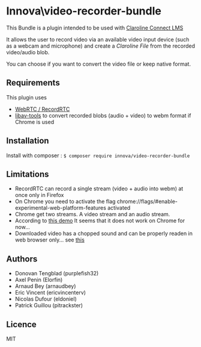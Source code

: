 # Innova\video-recorder-bundle

This Bundle is a plugin intended to be used with [Claroline Connect LMS](https://github.com/claroline/Claroline)

It allows the user to record video via an available video input device (such as a webcam and microphone) and create a *Claroline File* from the recorded video/audio blob.

You can choose if you want to convert the video file or keep native format.

## Requirements
This plugin uses
- [WebRTC / RecordRTC](https://www.webrtc-experiment.com/RecordRTC/)
- [libav-tools](https://libav.org/) to convert recorded blobs (audio + video) to webm format if Chrome is used 

## Installation

Install with composer : ```$ composer require innova/video-recorder-bundle```

## Limitations

- RecordRTC can record a single stream (video + audio into webm) at once only in Firefox
- On Chrome you need to activate the flag chrome://flags/#enable-experimental-web-platform-features activated
- Chrome get two streams. A video stream and an audio stream.
- According to [this demo](https://www.webrtc-experiment.com/RecordRTC/) It seems that it does not work on Chrome for now...
- Downloaded video has a chopped sound and can be properly readen in web browser only... see [this](https://github.com/muaz-khan/RecordRTC/issues/62)



## Authors

* Donovan Tengblad (purplefish32)
* Axel Penin (Elorfin)
* Arnaud Bey (arnaudbey)
* Eric Vincent (ericvincenterv)
* Nicolas Dufour (eldoniel)
* Patrick Guillou (pitrackster)

## Licence

MIT
